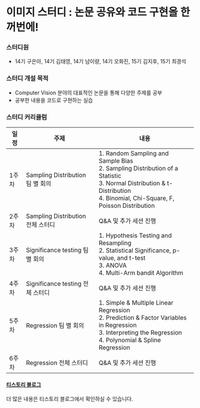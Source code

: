 # 이미지 스터디 : 논문 공유와 코드 구현을 한꺼번에!

### 스터디원
* 14기 구은아, 14기 김태영, 14기 남이량, 14기 오화진, 15기 김지후, 15기 최경석

### 스터디 개설 목적
* Computer Vision 분야의 대표적인 논문을 통해 다양한 주제를 공부
* 공부한 내용을 코드로 구현하는 실습

### 스터디 커리큘럼
|일정|주제|내용
|---|---|---|
|1주차|Sampling Distribution 팀 별 회의|1. Random Sampling and Sample Bias </br> 2. Sampling Distribution of a Statistic </br> 3. Normal Distribution & t- Distribution </br> 4. Binomial, Chi-Square, F, Poisson Distribution|
|2주차|Sampling Distribution 전체 스터디| Q&A 및 추가 세션 진행|
|3주차|Significance testing 팀 별 회의|1. Hypothesis Testing and Resampling </br> 2. Statistical Significance, p-value, and t-test </br> 3. ANOVA </br> 4. Multi-Arm bandit Algorithm|
|4주차|Significance testing 전체 스터디| Q&A 및 추가 세션 진행|
|5주차|Regression 팀 별 회의|1. Simple & Multiple Linear Regression </br> 2. Prediction & Factor Variables in Regression </br> 3. Interpreting the Regression </br> 4. Polynomial & Spline Regression|
|6주차|Regression 전체 스터디|Q&A 및 추가 세션 진행|

#### [티스토리 블로그]([https://kubig-2022-1.tistory.com/category/%EC%8B%AC%ED%99%94%20%EC%8A%A4%ED%84%B0%EB%94%94/Practical%20Statistics%20for%20Data%20Scientists](https://kubig-2022-1.tistory.com/category/%EC%8B%AC%ED%99%94%20%EC%8A%A4%ED%84%B0%EB%94%94/%EC%9D%B4%EB%AF%B8%EC%A7%80))
더 많은 내용은 티스토리 블로그에서 확인하실 수 있습니다.

